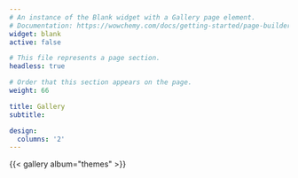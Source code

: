 ```yaml
---
# An instance of the Blank widget with a Gallery page element.
# Documentation: https://wowchemy.com/docs/getting-started/page-builder/
widget: blank
active: false

# This file represents a page section.
headless: true

# Order that this section appears on the page.
weight: 66

title: Gallery
subtitle:

design:
  columns: '2'
---
```


{{< gallery album="themes" >}}


